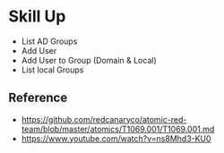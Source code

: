 # Skill Up
- List AD Groups
- Add User
- Add User to Group (Domain & Local)
- List local Groups 

## Reference 
- https://github.com/redcanaryco/atomic-red-team/blob/master/atomics/T1069.001/T1069.001.md
- https://www.youtube.com/watch?v=ns8Mhd3-KU0